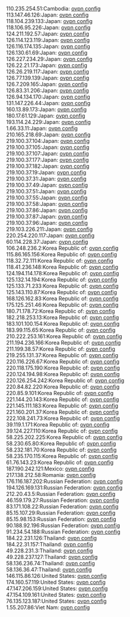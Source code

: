 110.235.254.51:Cambodia: [ovpn config](vpn/110_235_254_51.ovpn)  
113.147.46.126:Japan: [ovpn config](vpn/113_147_46_126.ovpn)  
118.104.239.133:Japan: [ovpn config](vpn/118_104_239_133.ovpn)  
118.106.95.226:Japan: [ovpn config](vpn/118_106_95_226.ovpn)  
124.211.192.57:Japan: [ovpn config](vpn/124_211_192_57.ovpn)  
126.114.123.119:Japan: [ovpn config](vpn/126_114_123_119.ovpn)  
126.116.174.135:Japan: [ovpn config](vpn/126_116_174_135.ovpn)  
126.130.61.69:Japan: [ovpn config](vpn/126_130_61_69.ovpn)  
126.227.234.29:Japan: [ovpn config](vpn/126_227_234_29.ovpn)  
126.22.21.173:Japan: [ovpn config](vpn/126_22_21_173.ovpn)  
126.26.219.117:Japan: [ovpn config](vpn/126_26_219_117.ovpn)  
126.77.139.139:Japan: [ovpn config](vpn/126_77_139_139.ovpn)  
126.7.209.165:Japan: [ovpn config](vpn/126_7_209_165.ovpn)  
126.83.31.206:Japan: [ovpn config](vpn/126_83_31_206.ovpn)  
126.94.134.170:Japan: [ovpn config](vpn/126_94_134_170.ovpn)  
131.147.226.44:Japan: [ovpn config](vpn/131_147_226_44.ovpn)  
160.13.89.173:Japan: [ovpn config](vpn/160_13_89_173.ovpn)  
180.17.61.129:Japan: [ovpn config](vpn/180_17_61_129.ovpn)  
193.114.24.229:Japan: [ovpn config](vpn/193_114_24_229.ovpn)  
1.66.33.11:Japan: [ovpn config](vpn/1_66_33_11.ovpn)  
210.165.218.69:Japan: [ovpn config](vpn/210_165_218_69.ovpn)  
219.100.37.104:Japan: [ovpn config](vpn/219_100_37_104.ovpn)  
219.100.37.105:Japan: [ovpn config](vpn/219_100_37_105.ovpn)  
219.100.37.107:Japan: [ovpn config](vpn/219_100_37_107.ovpn)  
219.100.37.177:Japan: [ovpn config](vpn/219_100_37_177.ovpn)  
219.100.37.182:Japan: [ovpn config](vpn/219_100_37_182.ovpn)  
219.100.37.19:Japan: [ovpn config](vpn/219_100_37_19.ovpn)  
219.100.37.31:Japan: [ovpn config](vpn/219_100_37_31.ovpn)  
219.100.37.49:Japan: [ovpn config](vpn/219_100_37_49.ovpn)  
219.100.37.51:Japan: [ovpn config](vpn/219_100_37_51.ovpn)  
219.100.37.55:Japan: [ovpn config](vpn/219_100_37_55.ovpn)  
219.100.37.58:Japan: [ovpn config](vpn/219_100_37_58.ovpn)  
219.100.37.86:Japan: [ovpn config](vpn/219_100_37_86.ovpn)  
219.100.37.87:Japan: [ovpn config](vpn/219_100_37_87.ovpn)  
219.100.37.96:Japan: [ovpn config](vpn/219_100_37_96.ovpn)  
219.103.226.211:Japan: [ovpn config](vpn/219_103_226_211.ovpn)  
220.254.220.117:Japan: [ovpn config](vpn/220_254_220_117.ovpn)  
60.114.228.37:Japan: [ovpn config](vpn/60_114_228_37.ovpn)  
106.248.236.2:Korea Republic of: [ovpn config](vpn/106_248_236_2.ovpn)  
115.86.165.156:Korea Republic of: [ovpn config](vpn/115_86_165_156.ovpn)  
118.32.72.111:Korea Republic of: [ovpn config](vpn/118_32_72_111.ovpn)  
118.41.236.148:Korea Republic of: [ovpn config](vpn/118_41_236_148.ovpn)  
124.194.114.178:Korea Republic of: [ovpn config](vpn/124_194_114_178.ovpn)  
125.132.14.194:Korea Republic of: [ovpn config](vpn/125_132_14_194.ovpn)  
125.133.71.233:Korea Republic of: [ovpn config](vpn/125_133_71_233.ovpn)  
125.143.110.87:Korea Republic of: [ovpn config](vpn/125_143_110_87.ovpn)  
168.126.162.83:Korea Republic of: [ovpn config](vpn/168_126_162_83.ovpn)  
175.125.251.46:Korea Republic of: [ovpn config](vpn/175_125_251_46.ovpn)  
180.71.178.72:Korea Republic of: [ovpn config](vpn/180_71_178_72.ovpn)  
182.218.253.13:Korea Republic of: [ovpn config](vpn/182_218_253_13.ovpn)  
183.101.100.154:Korea Republic of: [ovpn config](vpn/183_101_100_154.ovpn)  
183.99.115.65:Korea Republic of: [ovpn config](vpn/183_99_115_65.ovpn)  
210.222.253.161:Korea Republic of: [ovpn config](vpn/210_222_253_161.ovpn)  
211.194.236.166:Korea Republic of: [ovpn config](vpn/211_194_236_166.ovpn)  
211.199.38.57:Korea Republic of: [ovpn config](vpn/211_199_38_57.ovpn)  
219.255.131.37:Korea Republic of: [ovpn config](vpn/219_255_131_37.ovpn)  
220.116.226.67:Korea Republic of: [ovpn config](vpn/220_116_226_67.ovpn)  
220.118.175.190:Korea Republic of: [ovpn config](vpn/220_118_175_190.ovpn)  
220.124.194.98:Korea Republic of: [ovpn config](vpn/220_124_194_98.ovpn)  
220.126.254.242:Korea Republic of: [ovpn config](vpn/220_126_254_242.ovpn)  
220.84.82.220:Korea Republic of: [ovpn config](vpn/220_84_82_220.ovpn)  
220.85.9.101:Korea Republic of: [ovpn config](vpn/220_85_9_101.ovpn)  
221.144.20.143:Korea Republic of: [ovpn config](vpn/221_144_20_143.ovpn)  
221.145.111.183:Korea Republic of: [ovpn config](vpn/221_145_111_183.ovpn)  
221.160.201.37:Korea Republic of: [ovpn config](vpn/221_160_201_37.ovpn)  
222.108.241.73:Korea Republic of: [ovpn config](vpn/222_108_241_73.ovpn)  
39.119.1.171:Korea Republic of: [ovpn config](vpn/39_119_1_171.ovpn)  
39.124.227.110:Korea Republic of: [ovpn config](vpn/39_124_227_110.ovpn)  
58.225.202.225:Korea Republic of: [ovpn config](vpn/58_225_202_225.ovpn)  
58.230.65.80:Korea Republic of: [ovpn config](vpn/58_230_65_80.ovpn)  
58.232.181.70:Korea Republic of: [ovpn config](vpn/58_232_181_70.ovpn)  
58.235.170.115:Korea Republic of: [ovpn config](vpn/58_235_170_115.ovpn)  
61.76.143.23:Korea Republic of: [ovpn config](vpn/61_76_143_23.ovpn)  
187.190.242.121:Mexico: [ovpn config](vpn/187_190_242_121.ovpn)  
217.138.212.58:Romania: [ovpn config](vpn/217_138_212_58.ovpn)  
176.116.187.202:Russian Federation: [ovpn config](vpn/176_116_187_202.ovpn)  
194.126.169.131:Russian Federation: [ovpn config](vpn/194_126_169_131.ovpn)  
212.20.43.5:Russian Federation: [ovpn config](vpn/212_20_43_5.ovpn)  
46.159.179.27:Russian Federation: [ovpn config](vpn/46_159_179_27.ovpn)  
83.171.108.22:Russian Federation: [ovpn config](vpn/83_171_108_22.ovpn)  
85.15.107.29:Russian Federation: [ovpn config](vpn/85_15_107_29.ovpn)  
85.15.98.153:Russian Federation: [ovpn config](vpn/85_15_98_153.ovpn)  
90.188.92.196:Russian Federation: [ovpn config](vpn/90_188_92_196.ovpn)  
91.234.54.188:Russian Federation: [ovpn config](vpn/91_234_54_188.ovpn)  
184.22.231.126:Thailand: [ovpn config](vpn/184_22_231_126.ovpn)  
184.22.31.157:Thailand: [ovpn config](vpn/184_22_31_157.ovpn)  
49.228.231.3:Thailand: [ovpn config](vpn/49_228_231_3.ovpn)  
49.228.237.127:Thailand: [ovpn config](vpn/49_228_237_127.ovpn)  
58.136.236.74:Thailand: [ovpn config](vpn/58_136_236_74.ovpn)  
58.136.36.47:Thailand: [ovpn config](vpn/58_136_36_47.ovpn)  
146.115.86.126:United States: [ovpn config](vpn/146_115_86_126.ovpn)  
174.160.57.119:United States: [ovpn config](vpn/174_160_57_119.ovpn)  
47.147.206.159:United States: [ovpn config](vpn/47_147_206_159.ovpn)  
47.154.109.161:United States: [ovpn config](vpn/47_154_109_161.ovpn)  
76.135.123.187:United States: [ovpn config](vpn/76_135_123_187.ovpn)  
1.55.207.86:Viet Nam: [ovpn config](vpn/1_55_207_86.ovpn)  
